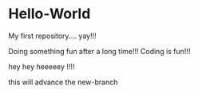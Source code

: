 # Hello-World
My first repository.... yay!!!


Doing something fun after a long time!!!
Coding is fun!!!

hey hey heeeeey !!!!

this will advance the new-branch

